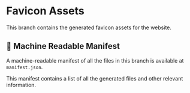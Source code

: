 # Favicon Assets

This branch contains the generated favicon assets for the website.

## 🤖 Machine Readable Manifest

A machine-readable manifest of all the files in this branch is available at `manifest.json`.

This manifest contains a list of all the generated files and other relevant information.

